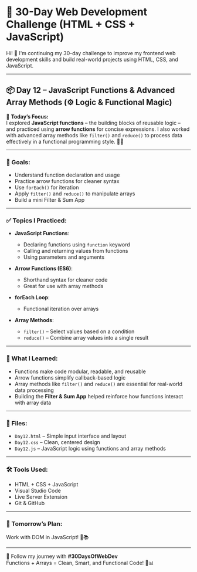 # 🚀 30-Day Web Development Challenge (HTML + CSS + JavaScript)

Hi! 👋 I'm continuing my 30-day challenge to improve my frontend web development skills and build real-world projects using HTML, CSS, and JavaScript.

---

## 📦 Day 12 – JavaScript Functions & Advanced Array Methods (⚙️ Logic & Functional Magic)

📌 **Today’s Focus:**  
I explored **JavaScript functions** – the building blocks of reusable logic – and practiced using **arrow functions** for concise expressions. I also worked with advanced array methods like `filter()` and `reduce()` to process data effectively in a functional programming style. 🔁🧠

---

### 🎯 Goals:
- Understand function declaration and usage  
- Practice arrow functions for cleaner syntax  
- Use `forEach()` for iteration  
- Apply `filter()` and `reduce()` to manipulate arrays  
- Build a mini Filter & Sum App  

---

### ✅ Topics I Practiced:

- **JavaScript Functions**:
  - Declaring functions using `function` keyword  
  - Calling and returning values from functions  
  - Using parameters and arguments

- **Arrow Functions (ES6)**:
  - Shorthand syntax for cleaner code  
  - Great for use with array methods

- **forEach Loop**:
  - Functional iteration over arrays

- **Array Methods**:
  - `filter()` – Select values based on a condition  
  - `reduce()` – Combine array values into a single result  

---

### 🧠 What I Learned:
- Functions make code modular, readable, and reusable  
- Arrow functions simplify callback-based logic  
- Array methods like `filter()` and `reduce()` are essential for real-world data processing  
- Building the **Filter & Sum App** helped reinforce how functions interact with array data  

---

### 📁 Files:
- `Day12.html` – Simple input interface and layout  
- `Day12.css` – Clean, centered design  
- `Day12.js` – JavaScript logic using functions and array methods  

---

### 🛠️ Tools Used:
- HTML + CSS + JavaScript  
- Visual Studio Code  
- Live Server Extension  
- Git & GitHub  

---

### 📌 Tomorrow’s Plan:
Work with DOM in JavaScript! 🧩📚

---

🔖 Follow my journey with **#30DaysOfWebDev**  
Functions + Arrays = Clean, Smart, and Functional Code! 🔧📊